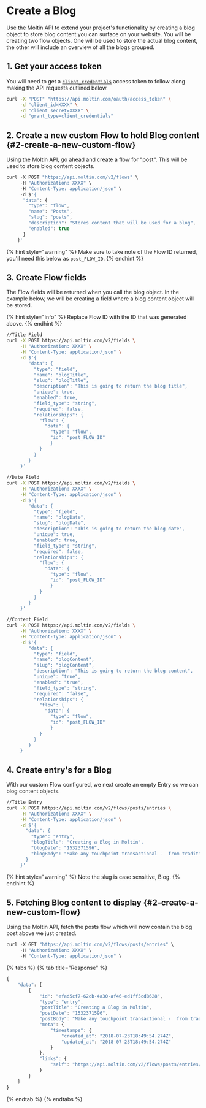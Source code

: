 # Create a Blog

Use the Moltin API to extend your project's functionality by creating a blog object to store blog content you can surface on your website. You will be creating two flow objects. One will be used to store the actual blog content,  the other will include an overview of all the blogs grouped.

## 1. Get your access token

You will need to get a [`client_credentials`](https://docs.moltin.com/basics/authentication/client-credential-token) access token to follow along making the API requests outlined below.

```bash
curl -X "POST" "https://api.moltin.com/oauth/access_token" \
     -d "client_id=XXXX" \
     -d "client_secret=XXXX" \
     -d "grant_type=client_credentials"
```

##  2. Create a new custom Flow to hold Blog content {#2-create-a-new-custom-flow}

Using the Moltin API, go ahead and create a flow for "post".  This will be used to store blog content objects.

```javascript
curl -X POST "https://api.moltin.com/v2/flows" \
     -H "Authorization: XXXX" \
     -H "Content-Type: application/json" \
     -d $'{
      "data": {
        "type": "flow",
        "name": "Posts",
        "slug": "posts",
        "description": "Stores content that will be used for a blog",
        "enabled": true
      }
    }'
```

{% hint style="warning" %}
Make sure to take note of the Flow ID returned, you'll need this below as `post_FLOW_ID`.
{% endhint %}

## 3. Create Flow fields

The Flow fields will be returned when you call the blog object. In the example below, we will be creating a field where a blog content object will be stored.

{% hint style="info" %}
Replace Flow ID with the ID that was generated above.
{% endhint %}

```bash
//Title Field
curl -X POST https://api.moltin.com/v2/fields \
     -H "Authorization: XXXX" \
     -H "Content-Type: application/json" \
     -d $'{
        "data": {
          "type": "field",
          "name": "blogTitle",
          "slug": "blogTitle",
          "description": "This is going to return the blog title",
          "unique": true,
          "enabled": true,
          "field_type": "string",
          "required": false,
          "relationships": {
            "flow": {
              "data": {
                "type": "flow",
                "id": "post_FLOW_ID"
                }
            }
          }
        }
     }'
     
//Date Field
curl -X POST https://api.moltin.com/v2/fields \
     -H "Authorization: XXXX" \
     -H "Content-Type: application/json" \
     -d $'{
        "data": {
          "type": "field",
          "name": "blogDate",
          "slug": "blogDate",
          "description": "This is going to return the blog date",
          "unique": true,
          "enabled": true,
          "field_type": "string",
          "required": false,
          "relationships": {
            "flow": {
              "data": {
                "type": "flow",
                "id": "post_FLOW_ID"
                }
            }
          }
        }
     }'

//Content Field
curl -X POST https://api.moltin.com/v2/fields \
     -H "Authorization: XXXX" \
     -H "Content-Type: application/json" \
     -d $'{
        "data": {
          "type": "field",
          "name": "blogContent",
          "slug": "blogContent",
          "description": "This is going to return the blog content",
          "unique": "true",
          "enabled": "true",
          "field_type": "string",
          "required": "false",
          "relationships": {
            "flow": {
              "data": {
                "type": "flow",
                "id": "post_FLOW_ID"
                }
            }
          }
        }
     }
```

## 4. Create entry's for a Blog

With our custom Flow configured, we next create an empty Entry so we can blog content objects.

```bash
//Title Entry
curl -X POST https://api.moltin.com/v2/flows/posts/entries \
     -H "Authorization: XXXX" \
     -H "Content-Type: application/json" \
     -d $'{
       "data": {
         "type": "entry",
         "blogTitle": "Creating a Blog in Moltin",
         "blogDate": "1532371596",
         "blogBody": "Make any touchpoint transactional -  from traditional websites, to social platforms, content, IoT and more. With Moltin, create unique, customer-centric shopping experiences for now and the future.  EVEN BLOGSSSS"
       }
     }'
```

{% hint style="warning" %}
Note the slug is case sensitive, Blog.
{% endhint %}

## 5. Fetching Blog content to display {#2-create-a-new-custom-flow}

Using the Moltin API, fetch the posts flow which will now contain the blog post above we just created.

```javascript
curl -X GET "https://api.moltin.com/v2/flows/posts/entries" \
     -H "Authorization: XXXX" \
     -H "Content-Type: application/json" \
```

{% tabs %}
{% tab title="Response" %}
```javascript
{
    "data": [
        {
            "id": "efad5cf7-62cb-4a30-af46-ed1ff5cd8628",
            "type": "entry",
            "postTitle": "Creating a Blog in Moltin",
            "postDate": "1532371596",
            "postBody": "Make any touchpoint transactional -  from traditional websites, to social platforms, content, IoT and more. With Moltin, create unique, customer-centric shopping experiences for now and the future.  EVEN BLOGSSSS",
            "meta": {
                "timestamps": {
                    "created_at": "2018-07-23T18:49:54.274Z",
                    "updated_at": "2018-07-23T18:49:54.274Z"
                }
            },
            "links": {
                "self": "https://api.moltin.com/v2/flows/posts/entries/efad5cf7-62cb-4a30-af46-ed1ff5cd8628"
            }
        }
    ]
}
```
{% endtab %}
{% endtabs %}

